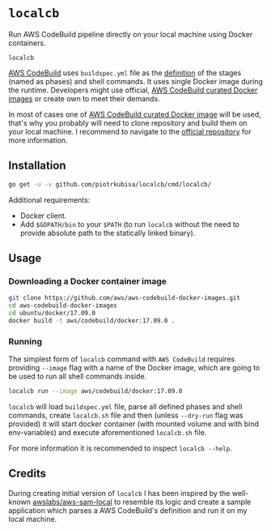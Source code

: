 # `localcb`

Run AWS CodeBuild pipeline directly on your local machine using Docker containers.

`localcb`

[AWS CodeBuild](https://aws.amazon.com/codebuild/) uses `buildspec.yml` file as the [definition](https://docs.aws.amazon.com/codebuild/latest/userguide/build-spec-ref.html) of the stages (named as phases) and shell commands.
It uses single Docker image during the runtime.
Developers might use official, [AWS CodeBuild curated Docker images](https://github.com/aws/aws-codebuild-docker-images) or create own to meet their demands.

In most of cases one of [AWS CodeBuild curated Docker image](https://github.com/aws/aws-codebuild-docker-images) will be used, that's why you probably will need to clone repository and build them on your local machine. I recommend to navigate to the [official repository](https://github.com/aws/aws-codebuild-docker-images) for more information.

## Installation

```bash
go get -u -v github.com/piotrkubisa/localcb/cmd/localcb/
```

Additional requirements:

* Docker client.
* Add `$GOPATH/bin` to your `$PATH` (to run `localcb` without the need to provide absolute path to the statically linked binary).

## Usage

### Downloading a Docker container image

```bash
git clone https://github.com/aws/aws-codebuild-docker-images.git
cd aws-codebuild-docker-images
cd ubuntu/docker/17.09.0
docker build -t aws/codebuild/docker:17.09.0 .
```

### Running

The simplest form of `localcb` command with `AWS CodeBuild` requires providing `--image` flag with a name of the Docker image, which are going to be used to run all shell commands inside.

```bash
localcb run --image aws/codebuild/docker:17.09.0
```

`localcb` will load `buildspec.yml` file, parse all defined phases and shell commands, create `localcb.sh` file and then (unless `--dry-run` flag was provided) it will start docker container (with mounted volume and with bind env-variables) and execute aforementioned `localcb.sh` file.

For more information it is recommended to inspect `localcb --help`.

## Credits

During creating initial version of `localcb` I has been inspired by the well-known [awslabs/aws-sam-local](https://github.com/awslabs/aws-sam-local) to resemble its logic and create a sample application which parses a AWS CodeBuild's definition and run it on my local machine.
